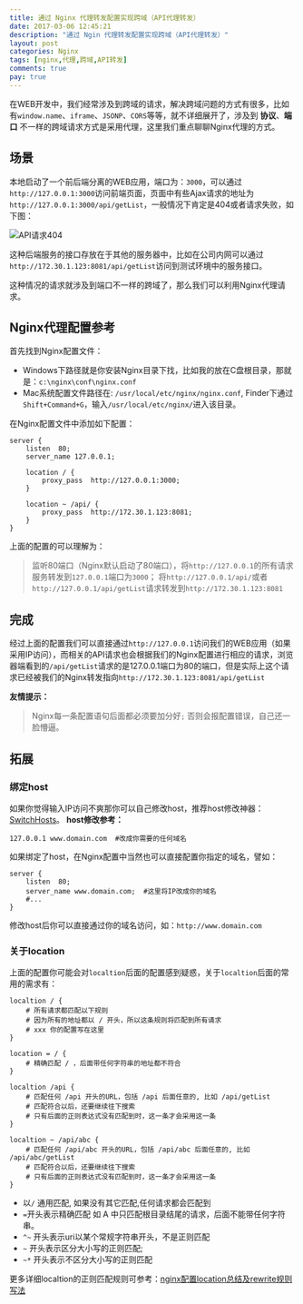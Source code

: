 ```yaml
---
title: 通过 Nginx 代理转发配置实现跨域（API代理转发）
date: 2017-03-06 12:45:21
description: "通过 Ngin 代理转发配置实现跨域（API代理转发）"
layout: post
categories: Nginx
tags: [nginx,代理,跨域,API转发]
comments: true
pay: true
---
```

在WEB开发中，我们经常涉及到跨域的请求，解决跨域问题的方式有很多，比如有`window.name`、`iframe`、`JSONP`、`CORS`等等，就不详细展开了，涉及到 **协议**、**端口** 不一样的跨域请求方式是采用代理，这里我们重点聊聊Nginx代理的方式。

## 场景

本地启动了一个前后端分离的WEB应用，端口为：`3000`，可以通过`http://127.0.0.1:3000`访问前端页面，页面中有些Ajax请求的地址为`http://127.0.0.1:3000/api/getList`，一般情况下肯定是404或者请求失败，如下图：

![API请求404][1]

这种后端服务的接口存放在于其他的服务器中，比如在公司内网可以通过`http://172.30.1.123:8081/api/getList`访问到测试环境中的服务接口。

这种情况的请求就涉及到端口不一样的跨域了，那么我们可以利用Nginx代理请求。

## Nginx代理配置参考
首先找到Nginx配置文件：

* Windows下路径就是你安装Nginx目录下找，比如我的放在C盘根目录，那就是：`c:\nginx\conf\nginx.conf`
* Mac系统配置文件路径在: `/usr/local/etc/nginx/nginx.conf`, Finder下通过`Shift+Command+G`，输入`/usr/local/etc/nginx/`进入该目录。

在Nginx配置文件中添加如下配置：

```nginx
server {
    listen  80;
    server_name 127.0.0.1;

    location / {
        proxy_pass  http://127.0.0.1:3000;
    }

    location ~ /api/ {
        proxy_pass  http://172.30.1.123:8081;
    }
}
```

上面的配置的可以理解为：

> 监听80端口（Nginx默认启动了80端口），将`http://127.0.0.1`的所有请求服务转发到`127.0.0.1`端口为`3000`；
> 将`http://127.0.0.1/api/`或者`http://127.0.0.1/api/getList`请求转发到`http://172.30.1.123:8081`

## 完成

经过上面的配置我们可以直接通过`http://127.0.0.1`访问我们的WEB应用（如果采用IP访问），而相关的API请求也会根据我们的Nginx配置进行相应的请求，浏览器端看到的`/api/getList`请求的是127.0.0.1端口为80的端口，但是实际上这个请求已经被我们的Nginx转发指向`http://172.30.1.123:8081/api/getList`

**友情提示：**

> Nginx每一条配置语句后面都必须要加分好`;`  否则会报配置错误，自己还一脸懵逼。

## 拓展

### 绑定host

如果你觉得输入IP访问不爽那你可以自己修改host，推荐host修改神器：[SwitchHosts][2]。
**host修改参考：**

```
127.0.0.1 www.domain.com  #改成你需要的任何域名
```

如果绑定了host，在Nginx配置中当然也可以直接配置你指定的域名，譬如：

```nginx
server {
    listen  80;
    server_name www.domain.com;  #这里将IP改成你的域名
    #...
}
```

修改host后你可以直接通过你的域名访问，如：`http://www.domain.com`

### 关于location

上面的配置你可能会对`localtion`后面的配置感到疑惑，关于`localtion`后面的常用的需求有：

```nginx
localtion / {
    # 所有请求都匹配以下规则
    # 因为所有的地址都以 / 开头，所以这条规则将匹配到所有请求
    # xxx 你的配置写在这里
}

location = / {
    # 精确匹配 / ，后面带任何字符串的地址都不符合
}

localtion /api {
    # 匹配任何 /api 开头的URL，包括 /api 后面任意的, 比如 /api/getList
    # 匹配符合以后，还要继续往下搜索
    # 只有后面的正则表达式没有匹配到时，这一条才会采用这一条
}

localtion ~ /api/abc {
    # 匹配任何 /api/abc 开头的URL，包括 /api/abc 后面任意的, 比如 /api/abc/getList
    # 匹配符合以后，还要继续往下搜索
    # 只有后面的正则表达式没有匹配到时，这一条才会采用这一条
}
```

* 以`/` 通用匹配, 如果没有其它匹配,任何请求都会匹配到
* `=`开头表示精确匹配
    如 A 中只匹配根目录结尾的请求，后面不能带任何字符串。
* `^~` 开头表示uri以某个常规字符串开头，不是正则匹配
* `~` 开头表示区分大小写的正则匹配;
* `~*` 开头表示不区分大小写的正则匹配

更多详细localtion的正则匹配规则可参考：[nginx配置location总结及rewrite规则写法][3]


[1]: https://ww3.sinaimg.cn/large/006tNc79gy1fden48rih7j30j6084myh.jpg
[2]: https://github.com/oldj/SwitchHosts
[3]: https://segmentfault.com/a/1190000002797606
